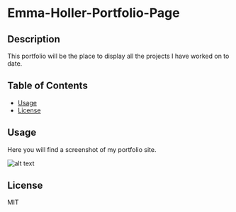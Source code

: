 # Emma-Holler-Portfolio-Page

## Description 
This portfolio will be the place to display all the projects I have worked on to date.

## Table of Contents 

* [Usage](#usage)
* [License](#license)


## Usage 

Here you will find a screenshot of my portfolio site.

![alt text](           screenshot.png)



## License
MIT




